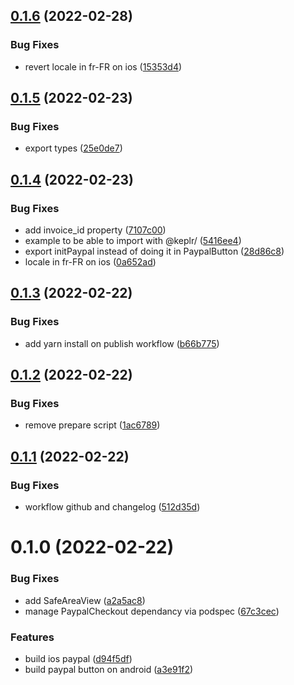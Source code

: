 ## [0.1.6](https://github.com/keplr-team/paypal-react-native/compare/0.1.5...0.1.6) (2022-02-28)


### Bug Fixes

* revert locale in fr-FR on ios ([15353d4](https://github.com/keplr-team/paypal-react-native/commit/15353d4242f2244887bde0daecb695128c26dc4c))

## [0.1.5](https://github.com/keplr-team/paypal-react-native/compare/0.1.4...0.1.5) (2022-02-23)


### Bug Fixes

* export types ([25e0de7](https://github.com/keplr-team/paypal-react-native/commit/25e0de742ebdc093c8166dec146a3a95b3fa667f))

## [0.1.4](https://github.com/keplr-team/paypal-react-native/compare/0.1.3...0.1.4) (2022-02-23)


### Bug Fixes

* add invoice_id property ([7107c00](https://github.com/keplr-team/paypal-react-native/commit/7107c00f02d140c0d022620f06e29fe32bc952ba))
* example to be able to import with @keplr/ ([5416ee4](https://github.com/keplr-team/paypal-react-native/commit/5416ee44660485190cfa5fe1fbfd76caeb82fb52))
* export initPaypal instead of doing it in PaypalButton ([28d86c8](https://github.com/keplr-team/paypal-react-native/commit/28d86c8d471619ecf39201fd7c0b19657d950bc8))
* locale in fr-FR on ios ([0a652ad](https://github.com/keplr-team/paypal-react-native/commit/0a652adbd054e9c5ab5984e4072a9412f88c1b42))

## [0.1.3](https://github.com/keplr-team/paypal-react-native/compare/0.1.2...0.1.3) (2022-02-22)


### Bug Fixes

* add yarn install on publish workflow ([b66b775](https://github.com/keplr-team/paypal-react-native/commit/b66b775c8f9a4311a3fb2360bdca1d88f9e0b8e6))

## [0.1.2](https://github.com/keplr-team/paypal-react-native/compare/0.1.1...0.1.2) (2022-02-22)


### Bug Fixes

* remove prepare script ([1ac6789](https://github.com/keplr-team/paypal-react-native/commit/1ac6789357e976465d953cfdfa8dd9dc6520de55))

## [0.1.1](https://github.com/keplr-team/paypal-react-native/compare/0.1.0...0.1.1) (2022-02-22)


### Bug Fixes

* workflow github and changelog ([512d35d](https://github.com/keplr-team/paypal-react-native/commit/512d35db78c64b531b90809df0e62e2c4b8a1ef2))

# 0.1.0 (2022-02-22)


### Bug Fixes

* add SafeAreaView ([a2a5ac8](https://github.com/keplr-team/paypal-react-native/commit/a2a5ac8faf0d1c2d6b71b63ca4c1a28f8cbb5bbc))
* manage PaypalCheckout dependancy via podspec ([67c3cec](https://github.com/keplr-team/paypal-react-native/commit/67c3cec58617e9171d658ec4ebf3054ed21dc488))


### Features

* build ios paypal ([d94f5df](https://github.com/keplr-team/paypal-react-native/commit/d94f5df73f4d1e3d85e3225e5dd239f246dab51c))
* build paypal button on android ([a3e91f2](https://github.com/keplr-team/paypal-react-native/commit/a3e91f254de2846f1a13b6be41a1f14c3a82a30e))


